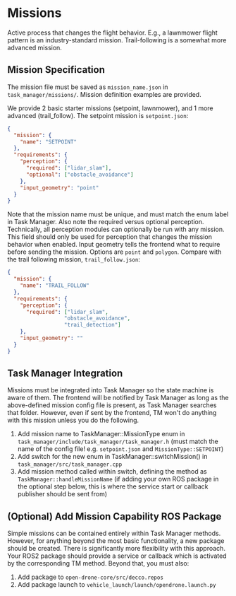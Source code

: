 # Missions
Active process that changes the flight behavior. E.g., a lawnmower flight pattern is an industry-standard mission. Trail-following is a somewhat more advanced mission.

## Mission Specification
The mission file must be saved as `mission_name.json` in `task_manager/missions/`. Mission definition examples are provided.

We provide 2 basic starter missions (setpoint, lawnmower), and 1 more advanced (trail_follow). The setpoint mission is `setpoint.json`:

```json
{
  "mission": {
    "name": "SETPOINT"
  },
  "requirements": {
    "perception": {
      "required": ["lidar_slam"],
      "optional": ["obstacle_avoidance"]
    },
    "input_geometry": "point"
  }
}
```

Note that the mission name must be unique, and must match the enum label in Task Manager. Also note the required versus optional perception. Technically, all perception modules can optionally be run with any mission. This field should only be used for perception that changes the mission behavior when enabled. Input geometry tells the frontend what to require before sending the mission. Options are `point` and `polygon`. Compare with the trail following mission, `trail_follow.json`:

```json
{
  "mission": {
    "name": "TRAIL_FOLLOW"
  },
  "requirements": {
    "perception": {
      "required": ["lidar_slam", 
                  "obstacle_avoidance", 
                  "trail_detection"]
    },
    "input_geometry": ""
  }
}
```

## Task Manager Integration

Missions must be integrated into Task Manager so the state machine is aware of them. The frontend will be notified by Task Manager as long as the above-defined mission config file is present, as Task Manager searches that folder. However, even if sent by the frontend, TM won't do anything with this mission unless you do the following.

1. Add mission name to TaskManager::MissionType enum in `task_manager/include/task_manager/task_manager.h` (must match the name of the config file! e.g. `setpoint.json` and `MissionType::SETPOINT`)
2. Add switch for the new enum in TaskManager::switchMission() in `task_manager/src/task_manager.cpp`
3. Add mission method called within switch, defining the method as `TaskManager::handleMissionName` (if adding your own ROS package in the optional step below, this is where the service start or callback publisher should be sent from)

## (Optional) Add Mission Capability ROS Package

Simple missions can be contained entirely within Task Manager methods. However, for anything beyond the most basic functionality, a new package should be created. There is significantly more flexibility with this approach. Your ROS2 package should provide a service or callback which is activated by the corresponding TM method. Beyond that, you must also:

1. Add package to `open-drone-core/src/decco.repos`
2. Add package launch to `vehicle_launch/launch/opendrone.launch.py`